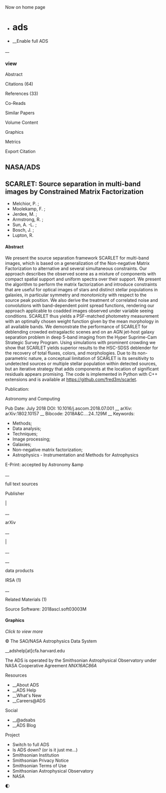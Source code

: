 Now on home page

  * #  **ads**




  * __Enable full ADS



__

### view 

Abstract 

Citations (64)

References (33)

Co-Reads 

Similar Papers 

Volume Content 

Graphics 

Metrics 

Export Citation 

## NASA/ADS

##  SCARLET: Source separation in multi-band images by Constrained Matrix Factorization 

  * Melchior, P.
; 
  * Moolekamp, F.
; 
  * Jerdee, M.
; 
  * Armstrong, R.
; 
  * Sun, A. -L.
; 
  * Bosch, J.
; 
  * Lupton, R.



#### Abstract

We present the source separation framework SCARLET for multi-band images, which is based on a generalization of the Non-negative Matrix Factorization to alternative and several simultaneous constraints. Our approach describes the observed scene as a mixture of components with compact spatial support and uniform spectra over their support. We present the algorithm to perform the matrix factorization and introduce constraints that are useful for optical images of stars and distinct stellar populations in galaxies, in particular symmetry and monotonicity with respect to the source peak position. We also derive the treatment of correlated noise and convolutions with band-dependent point spread functions, rendering our approach applicable to coadded images observed under variable seeing conditions. SCARLET thus yields a PSF-matched photometry measurement with an optimally chosen weight function given by the mean morphology in all available bands. We demonstrate the performance of SCARLET for deblending crowded extragalactic scenes and on an AGN jet-host galaxy separation problem in deep 5-band imaging from the Hyper Suprime-Cam Strategic Survey Program. Using simulations with prominent crowding we show that SCARLET yields superior results to the HSC-SDSS deblender for the recovery of total fluxes, colors, and morphologies. Due to its non-parametric nature, a conceptual limitation of SCARLET is its sensitivity to undetected sources or multiple stellar population within detected sources, but an iterative strategy that adds components at the location of significant residuals appears promising. The code is implemented in Python with C++ extensions and is available at https://github.com/fred3m/scarlet. 

  


Publication:
    

Astronomy and Computing

Pub Date:
    July 2018
DOI:
     10.1016/j.ascom.2018.07.001 __
arXiv:
     arXiv:1802.10157 __
Bibcode:
     2018A&C....24..129M  __
Keywords:
    

  * Methods;
  * Data analysis;
  * Techniques;
  * Image processing;
  * Galaxies;
  * Non-negative matrix factorization;
  * Astrophysics - Instrumentation and Methods for Astrophysics


E-Print:
     accepted by Astronomy &amp 

__

full text sources

Publisher

|

__

arXiv

__

|

__

__

data products

IRSA (1)

__

Related Materials (1) 

Source Software: 2018ascl.soft03003M

#### Graphics

_Click to view more_

© The SAO/NASA Astrophysics Data System 

__adshelp[at]cfa.harvard.edu

The ADS is operated by the Smithsonian Astrophysical Observatory under NASA Cooperative Agreement _NNX16AC86A_

Resources 

  * __About ADS
  * __ADS Help
  * __What's New
  * __Careers@ADS



Social 

  * __@adsabs
  * __ADS Blog



Project 

  * Switch to full ADS
  * Is ADS down? (or is it just me...)
  * Smithsonian Institution
  * Smithsonian Privacy Notice
  * Smithsonian Terms of Use
  * Smithsonian Astrophysical Observatory
  * NASA



🌓

